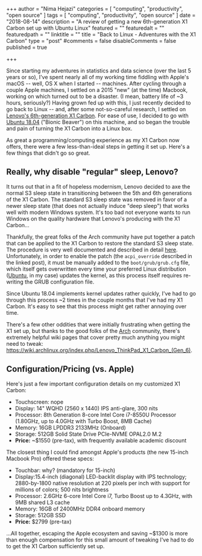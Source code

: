 +++
author = "Nima Hejazi"
categories = [ "computing", "productivity", "open source" ]
tags = [ "computing", "productivity", "open source" ]
date = "2018-08-14"
description = "A review of getting a new 6th-generation X1 Carbon set up with Ubuntu Linux"
featured = ""
featuredalt = ""
featuredpath = ""
linktitle = ""
title = "Back to Linux - Adventures with the X1 Carbon"
type = "post"
#comments = false
disableComments = false
published = true

+++

Since starting my adventures in statistics and data science (over the last 5
years or so), I've spent nearly all of my working time fiddling with Apple's
macOS -- well, OS X when I started -- machines. After cycling through a couple
Apple machines, I settled on a 2015 "new" (at the time) Macbook, working on
which turned out to be a disaster. (I mean, battery life of ~3 hours,
seriously?) Having grown fed up with this, I just recently decided to go back to
Linux -- and, after some not-so-careful research, I settled on [Lenovo's
6th-generation X1
Carbon](https://www.lenovo.com/us/en/laptops/thinkpad/thinkpad-x/ThinkPad-X1-Carbon-6th-Gen/p/20KH002HUS).
For ease of use, I decided to go with [Ubuntu
18.04](http://releases.ubuntu.com/18.04/) ("Bionic Beaver") on this machine, and
so began the trouble and pain of turning the X1 Carbon into a Linux box.

As great a programming/computing experience as my X1 Carbon now offers, there
were a few less-than-ideal steps in getting it set up. Here's a few things that
didn't go so great.

## Really, why disable "regular" sleep, Lenovo?

It turns out that in a fit of hopeless modernism, Lenovo decided to axe the
normal S3 sleep state in transitioning between the 5th and 6th generations of
the X1 Carbon. The standard S3 sleep state was removed in favor of a newer sleep
state (that does not actually induce "deep sleep") that works well with modern
Windows system. It's too bad not everyone wants to run Windows on the quality
hardware that Lenovo's producing with the X1 Carbon...

Thankfully, the great folks of the Arch community have put together a patch that
can be applied to the X1 Carbon to restore the standard S3 sleep state. The
procedure is very well documented and described in detail
[here](https://delta-xi.net/#056). Unfortunately, in order to enable the patch
(the `acpi_override` described in the linked post), it must be manually added to
the `boot/grub/grub.cfg` file, which itself gets overwritten every time your
preferred Linux distribution ([Ubuntu](https://www.ubuntu.com/desktop), in my
case) updates the kernel, as this process itself requires re-writing the GRUB
configuration file.

Since Ubuntu 18.04 implements kernel updates rather quickly, I've had to go
through this process ~2 times in the couple months that I've had my X1 Carbon.
It's easy to see that this process might get rather annoying over time.

There's a few other oddities that were initially frustrating when getting the X1
set up, but thanks to the good folks of the
[Arch](https://www.archlinux.org/) community, there's extremely helpful wiki
pages that cover pretty much anything you might need to
tweak: https://wiki.archlinux.org/index.php/Lenovo_ThinkPad_X1_Carbon_(Gen_6).

## Configuration/Pricing (vs. Apple)

Here's just a few important configuration details on my customized X1 Carbon:

* Touchscreen: nope
* Display: 14" WQHD (2560 x 1440) IPS anti-glare, 300 nits
* Processor: 8th Generation 8-core Intel Core i7-8550U Processor (1.80GHz, up to
    4.0GHz with Turbo Boost, 8MB Cache)
* Memory: 16GB LPDDR3 2133MHz (Onboard)
* Storage: 512GB Solid State Drive PCIe-NVME OPAL2.0 M.2
* __Price:__ ~$1550 (pre-tax), with frequently available academic discount

The closest thing I could find amongst Apple's products (the new 15-inch
Macbook Pro) offered these specs:

* Touchbar: why? (mandatory for 15-inch)
* Display:15.4-inch (diagonal) LED-backlit display with IPS technology;
    2880-by-1800 native resolution at 220 pixels per inch with support for
    millions of colors; 500 nits brightness
* Processor: 2.6GHz 6-core Intel Core i7, Turbo Boost up to 4.3GHz, with 9MB
    shared L3 cache
* Memory: 16GB of 2400MHz DDR4 onboard memory
* Storage: 512GB SSD
* __Price:__ $2799 (pre-tax)

...All together, escaping the Apple ecosystem and saving ~$1300 is more than
enough compensation for this small amount of tweaking I've had to do to get the
X1 Carbon sufficiently set up.

